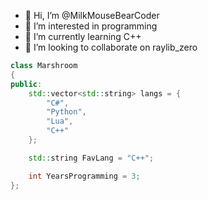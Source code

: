 - 👋 Hi, I’m @MilkMouseBearCoder
- 👀 I’m interested in programming
- 🌱 I’m currently learning C++
- 💞️ I’m looking to collaborate on raylib_zero

``` c++
class Marshroom
{
public:
    std::vector<std::string> langs = {
        "C#",
        "Python",
        "Lua",
        "C++"
    };

    std::string FavLang = "C++";

    int YearsProgramming = 3;
};
```

<!---
MilkMouseBearCoder/MilkMouseBearCoder is a ✨ special ✨ repository because its `README.md` (this file) appears on your GitHub profile.
You can click the Preview link to take a look at your changes.
--->
